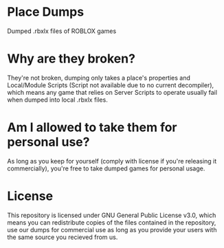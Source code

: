 # Place Dumps
Dumped .rbxlx files of ROBLOX games
# Why are they broken?
They're not broken, dumping only takes a place's properties and Local/Module Scripts (Script not available due to no current decompiler), which means any game that
relies on Server Scripts to operate usually fail when dumped into local .rbxlx files.
# Am I allowed to take them for personal use?
As long as you keep for yourself (comply with license if you're releasing it commercially), you're free to take dumped games for personal usage.
# License
This repository is licensed under GNU General Public License v3.0, which means you can redistribute copies of the files contained in the repository, use our dumps for commercial use as long as you provide your users with the same source you recieved from us.

